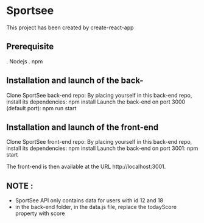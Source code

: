 # Sportsee

This project has been created by create-react-app 

## Prerequisite
  . Nodejs
  . npm

## Installation and launch of the back-
Clone SportSee back-end repo:
By placing yourself in this back-end repo, install its dependencies: npm install
Launch the back-end on port 3000 (default port): npm run start

## Installation and launch of the front-end
Clone SportSee front-end repo:
By placing yourself in this back-end repo, install its dependencies: npm install
Launch the back-end on port 3001: npm start

The front-end is then available at the URL http://localhost:3001.

## NOTE :

  * SportSee API only contains data for users with id 12 and 18
  * in the back-end folder, in the data.js file, replace the todayScore property with score